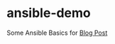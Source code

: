 ansible-demo
============

Some Ansible Basics for [Blog Post](https://metauser.net/2014/07/trying-out-ansible/)

